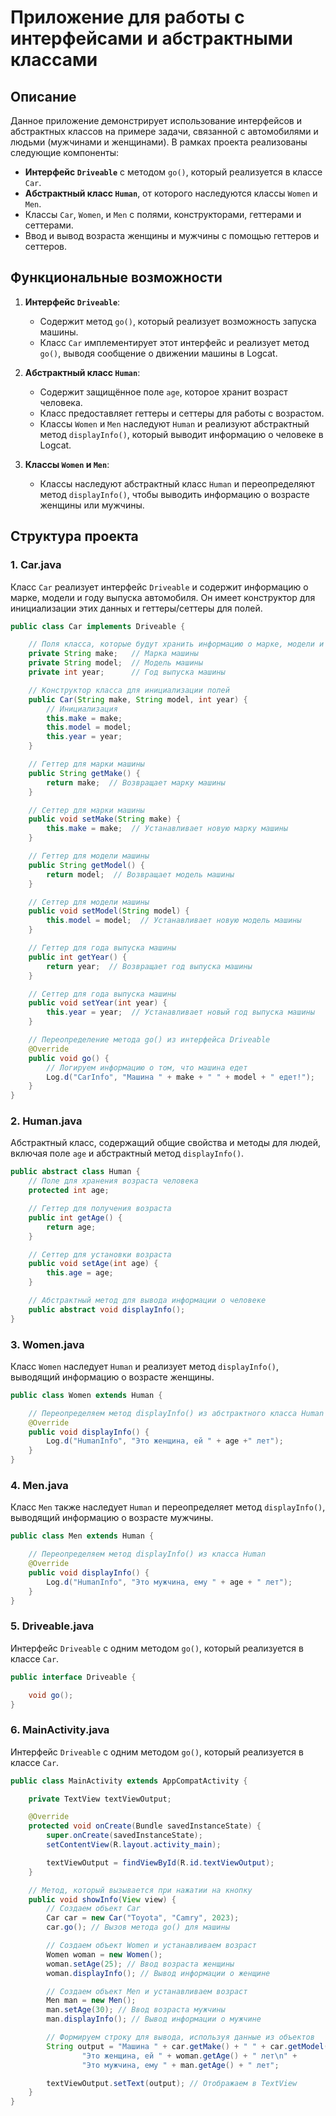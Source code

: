 # Приложение для работы с интерфейсами и абстрактными классами

## Описание

Данное приложение демонстрирует использование интерфейсов и абстрактных классов на примере задачи, связанной с автомобилями и людьми (мужчинами и женщинами). В рамках проекта реализованы следующие компоненты:

- **Интерфейс `Driveable`** с методом `go()`, который реализуется в классе `Car`.
- **Абстрактный класс `Human`**, от которого наследуются классы `Women` и `Men`.
- Классы `Car`, `Women`, и `Men` с полями, конструкторами, геттерами и сеттерами.
- Ввод и вывод возраста женщины и мужчины с помощью геттеров и сеттеров.

## Функциональные возможности

1. **Интерфейс `Driveable`**:
    - Содержит метод `go()`, который реализует возможность запуска машины.
    - Класс `Car` имплементирует этот интерфейс и реализует метод `go()`, выводя сообщение о движении машины в Logcat.

2. **Абстрактный класс `Human`**:
    - Содержит защищённое поле `age`, которое хранит возраст человека.
    - Класс предоставляет геттеры и сеттеры для работы с возрастом.
    - Классы `Women` и `Men` наследуют `Human` и реализуют абстрактный метод `displayInfo()`, который выводит информацию о человеке в Logcat.

3. **Классы `Women` и `Men`**:
    - Классы наследуют абстрактный класс `Human` и переопределяют метод `displayInfo()`, чтобы выводить информацию о возрасте женщины или мужчины.

## Структура проекта

### 1. **Car.java**

Класс `Car` реализует интерфейс `Driveable` и содержит информацию о марке, модели и году выпуска автомобиля. Он имеет конструктор для инициализации этих данных и геттеры/сеттеры для полей.

```java
public class Car implements Driveable {

    // Поля класса, которые будут хранить информацию о марке, модели и году выпуска машины
    private String make;   // Марка машины 
    private String model;  // Модель машины
    private int year;      // Год выпуска машины

    // Конструктор класса для инициализации полей
    public Car(String make, String model, int year) {
        // Инициализация
        this.make = make;       
        this.model = model;     
        this.year = year;       
    }

    // Геттер для марки машины
    public String getMake() {
        return make;  // Возвращает марку машины
    }

    // Сеттер для марки машины
    public void setMake(String make) {
        this.make = make;  // Устанавливает новую марку машины
    }

    // Геттер для модели машины
    public String getModel() {
        return model;  // Возвращает модель машины
    }

    // Сеттер для модели машины
    public void setModel(String model) {
        this.model = model;  // Устанавливает новую модель машины
    }

    // Геттер для года выпуска машины
    public int getYear() {
        return year;  // Возвращает год выпуска машины
    }

    // Сеттер для года выпуска машины
    public void setYear(int year) {
        this.year = year;  // Устанавливает новый год выпуска машины
    }

    // Переопределение метода go() из интерфейса Driveable
    @Override
    public void go() {
        // Логируем информацию о том, что машина едет
        Log.d("CarInfo", "Машина " + make + " " + model + " едет!");
    }
}
```
### 2. **Human.java**

Абстрактный класс, содержащий общие свойства и методы для людей, включая поле `age` и абстрактный метод `displayInfo()`.

```java
public abstract class Human {
    // Поле для хранения возраста человека
    protected int age;

    // Геттер для получения возраста
    public int getAge() {
        return age;
    }

    // Сеттер для установки возраста
    public void setAge(int age) {
        this.age = age;
    }

    // Абстрактный метод для вывода информации о человеке
    public abstract void displayInfo();
}
```
### 3. **Women.java**

Класс `Women` наследует `Human` и реализует метод `displayInfo()`, выводящий информацию о возрасте женщины.

```java
public class Women extends Human {

    // Переопределяем метод displayInfo() из абстрактного класса Human
    @Override
    public void displayInfo() {
        Log.d("HumanInfo", "Это женщина, ей " + age +" лет");
    }
}
```
### 4. **Men.java**

Класс `Men` также наследует `Human` и переопределяет метод `displayInfo()`, выводящий информацию о возрасте мужчины.

```java
public class Men extends Human {

    // Переопределяем метод displayInfo() из класса Human
    @Override
    public void displayInfo() {
        Log.d("HumanInfo", "Это мужчина, ему " + age + " лет");
    }
}
```
### 5. **Driveable.java**

Интерфейс `Driveable` с одним методом `go()`, который реализуется в классе `Car`.

```java
public interface Driveable {

    void go();
}

```

### 6. **MainActivity.java**

Интерфейс `Driveable` с одним методом `go()`, который реализуется в классе `Car`.

```java
public class MainActivity extends AppCompatActivity {

    private TextView textViewOutput; 

    @Override
    protected void onCreate(Bundle savedInstanceState) {
        super.onCreate(savedInstanceState);
        setContentView(R.layout.activity_main);

        textViewOutput = findViewById(R.id.textViewOutput);
    }

    // Метод, который вызывается при нажатии на кнопку
    public void showInfo(View view) {
        // Создаем объект Car
        Car car = new Car("Toyota", "Camry", 2023);
        car.go(); // Вызов метода go() для машины

        // Создаем объект Women и устанавливаем возраст
        Women woman = new Women();
        woman.setAge(25); // Ввод возраста женщины
        woman.displayInfo(); // Вывод информации о женщине

        // Создаем объект Men и устанавливаем возраст
        Men man = new Men();
        man.setAge(30); // Ввод возраста мужчины
        man.displayInfo(); // Вывод информации о мужчине

        // Формируем строку для вывода, используя данные из объектов
        String output = "Машина " + car.getMake() + " " + car.getModel() + " едет!\n" +
                "Это женщина, ей " + woman.getAge() + " лет\n" +
                "Это мужчина, ему " + man.getAge() + " лет";

        textViewOutput.setText(output); // Отображаем в TextView
    }
}
